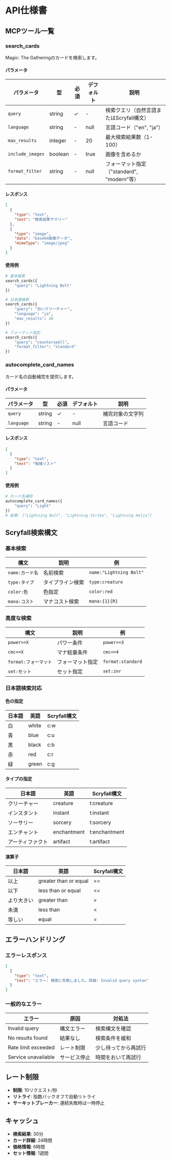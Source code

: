 # API仕様書

## MCPツール一覧

### search_cards

Magic: The Gatheringのカードを検索します。

#### パラメータ

| パラメータ | 型 | 必須 | デフォルト | 説明 |
|------------|----|----|-----------|------|
| `query` | string | ✓ | - | 検索クエリ（自然言語またはScryfall構文） |
| `language` | string | - | null | 言語コード（"en", "ja"） |
| `max_results` | integer | - | 20 | 最大検索結果数（1-100） |
| `include_images` | boolean | - | true | 画像を含めるか |
| `format_filter` | string | - | null | フォーマット指定（"standard", "modern"等） |

#### レスポンス

```json
[
  {
    "type": "text",
    "text": "検索結果サマリー"
  },
  {
    "type": "image",
    "data": "base64画像データ",
    "mimeType": "image/jpeg"
  }
]
```

#### 使用例

```python
# 基本検索
search_cards({
    "query": "Lightning Bolt"
})

# 日本語検索
search_cards({
    "query": "白いクリーチャー",
    "language": "ja",
    "max_results": 10
})

# フォーマット指定
search_cards({
    "query": "counterspell",
    "format_filter": "standard"
})
```

### autocomplete_card_names

カード名の自動補完を提供します。

#### パラメータ

| パラメータ | 型 | 必須 | デフォルト | 説明 |
|------------|----|----|-----------|------|
| `query` | string | ✓ | - | 補完対象の文字列 |
| `language` | string | - | null | 言語コード |

#### レスポンス

```json
[
  {
    "type": "text",
    "text": "候補リスト"
  }
]
```

#### 使用例

```python
# カード名補完
autocomplete_card_names({
    "query": "Light"
})
# 結果: ["Lightning Bolt", "Lightning Strike", "Lightning Helix"]
```

## Scryfall検索構文

### 基本検索

| 構文 | 説明 | 例 |
|------|------|-------|
| `name:カード名` | 名前検索 | `name:"Lightning Bolt"` |
| `type:タイプ` | タイプライン検索 | `type:creature` |
| `color:色` | 色指定 | `color:red` |
| `mana:コスト` | マナコスト検索 | `mana:{1}{R}` |

### 高度な検索

| 構文 | 説明 | 例 |
|------|------|-------|
| `power>=X` | パワー条件 | `power>=3` |
| `cmc<=X` | マナ総量条件 | `cmc<=4` |
| `format:フォーマット` | フォーマット指定 | `format:standard` |
| `set:セット` | セット指定 | `set:znr` |

### 日本語検索対応

#### 色の指定

| 日本語 | 英語 | Scryfall構文 |
|--------|------|-------------|
| 白 | white | c:w |
| 青 | blue | c:u |
| 黒 | black | c:b |
| 赤 | red | c:r |
| 緑 | green | c:g |

#### タイプの指定

| 日本語 | 英語 | Scryfall構文 |
|--------|------|-------------|
| クリーチャー | creature | t:creature |
| インスタント | instant | t:instant |
| ソーサリー | sorcery | t:sorcery |
| エンチャント | enchantment | t:enchantment |
| アーティファクト | artifact | t:artifact |

#### 演算子

| 日本語 | 英語 | Scryfall構文 |
|--------|------|-------------|
| 以上 | greater than or equal | >= |
| 以下 | less than or equal | <= |
| より大きい | greater than | > |
| 未満 | less than | < |
| 等しい | equal | = |

## エラーハンドリング

### エラーレスポンス

```json
[
  {
    "type": "text",
    "text": "エラー: 検索に失敗しました。詳細: Invalid query syntax"
  }
]
```

### 一般的なエラー

| エラー | 原因 | 対処法 |
|--------|------|--------|
| Invalid query | 構文エラー | 検索構文を確認 |
| No results found | 結果なし | 検索条件を緩和 |
| Rate limit exceeded | レート制限 | 少し待ってから再試行 |
| Service unavailable | サービス停止 | 時間をおいて再試行 |

## レート制限

- **制限**: 10リクエスト/秒
- **リトライ**: 指数バックオフで自動リトライ
- **サーキットブレーカー**: 連続失敗時は一時停止

## キャッシュ

- **検索結果**: 30分
- **カード詳細**: 24時間
- **価格情報**: 6時間
- **セット情報**: 1週間